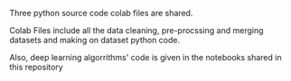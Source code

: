 Three python source code colab files are shared.

Colab Files include all the data cleaning, pre-procssing and merging datasets and making on dataset python code.

Also, deep learning algorrithms' code is given in the notebooks shared in this repository 

